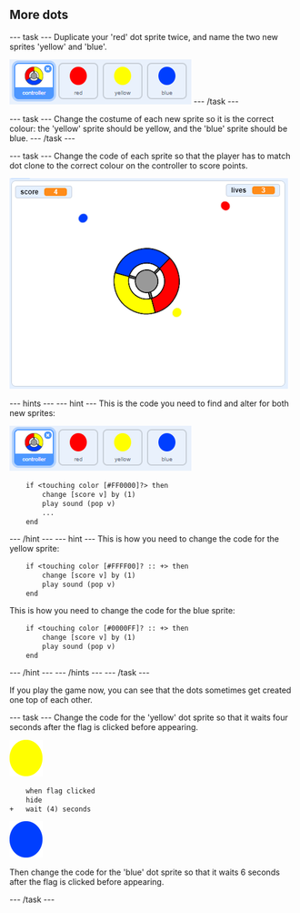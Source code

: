 ## More dots

\--- task \--- Duplicate your 'red' dot sprite twice, and name the two new sprites 'yellow' and 'blue'.

![스크린샷](images/dots-more-dots.png) \--- /task \---

\--- task \--- Change the costume of each new sprite so it is the correct colour: the 'yellow' sprite should be yellow, and the 'blue' sprite should be blue. \--- /task \---

\--- task \--- Change the code of each sprite so that the player has to match dot clone to the correct colour on the controller to score points.

![screenshot](images/dots-all-test.png)

\--- hints \--- \--- hint \--- This is the code you need to find and alter for both new sprites:

![스크린샷](images/dots-more-dots.png)

```blocks3
    if <touching color [#FF0000]?> then
        change [score v] by (1)
        play sound (pop v)
        ...
    end
```

\--- /hint \--- \--- hint \--- This is how you need to change the code for the yellow sprite:

```blocks3
    if <touching color [#FFFF00]? :: +> then
        change [score v] by (1)
        play sound (pop v)
    end
```

This is how you need to change the code for the blue sprite:

```blocks3
    if <touching color [#0000FF]? :: +> then
        change [score v] by (1)
        play sound (pop v)
    end
```

\--- /hint \--- \--- /hints \--- \--- /task \---

If you play the game now, you can see that the dots sometimes get created one top of each other.

\--- task \--- Change the code for the 'yellow' dot sprite so that it waits four seconds after the flag is clicked before appearing.

![Yellow dot](images/yellow-sprite.png)

```blocks3
    when flag clicked
    hide
+   wait (4) seconds
```

![Blue dot](images/blue-sprite.png)

Then change the code for the 'blue' dot sprite so that it waits 6 seconds after the flag is clicked before appearing.

\--- /task \---